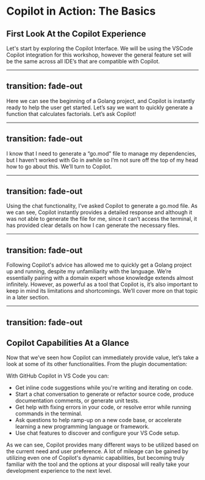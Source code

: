 # Copilot in Action: The Basics

## First Look At the Copilot Experience

Let's start by exploring the Copilot Interface. We will be using the VSCode Copilot integration for this workshop, however the general feature set will be the same across all IDE’s that are compatible with Copilot.

---
transition: fade-out
---

<!-- ![Copilot Interface](pages/media/basics-1.png) -->

Here we can see the beginning of a Golang project, and Copilot is instantly ready to help the user get started. Let’s say we want to quickly generate a function that calculates factorials. Let’s ask Copilot!

---
transition: fade-out
---

<!-- ![Copilot Interface](pages/media/basics-2.png) -->

I know that I need to generate a “go.mod” file to manage my dependencies, but I haven’t worked with Go in awhile so I’m not sure off the top of my head how to go about this. We’ll turn to Copilot.

---
transition: fade-out
---

<!-- ![Copilot Interface](pages/media/basics-3.png) -->

Using the chat functionality, I’ve asked Copilot to generate a go.mod file. As we can see, Copilot instantly provides a detailed response and although it was not able to generate the file for me, since it can’t access the terminal, it has provided clear details on how I can generate the necessary files.

---
transition: fade-out
---

<!-- ![Copilot Interface](pages/media/basics-4.png) -->

Following Copilot's advice has allowed me to quickly get a Golang project up and running, despite my unfamiliarity with the language. We’re essentially pairing with a domain expert whose knowledge extends almost infinitely. However, as powerful as a tool that Copilot is, it’s also important to keep in mind its limitations and shortcomings. We’ll cover more on that topic in a later section.

---
transition: fade-out
---

## Copilot Capabilities At a Glance

Now that we’ve seen how Copilot can immediately provide value, let’s take a look at some of its other functionalities. From the plugin documentation:

With GitHub Copilot in VS Code you can:
- Get inline code suggestions while you're writing and iterating on code.
- Start a chat conversation to generate or refactor source code, produce documentation comments, or generate unit tests.
- Get help with fixing errors in your code, or resolve error while running commands in the terminal.
- Ask questions to help ramp-up on a new code base, or accelerate learning a new programming language or framework.
- Use chat features to discover and configure your VS Code setup.

As we can see, Copilot provides many different ways to be utilized based on the current need and user preference. A lot of mileage can be gained by utilizing even one of Copilot's dynamic capabilities, but becoming truly familiar with the tool and the options at your disposal will really take your development experience to the next level.